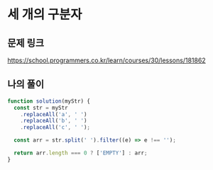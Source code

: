 # 세 개의 구분자

## 문제 링크

https://school.programmers.co.kr/learn/courses/30/lessons/181862
<br>

## 나의 풀이

```js
function solution(myStr) {
  const str = myStr
    .replaceAll('a', ' ')
    .replaceAll('b', ' ')
    .replaceAll('c', ' ');

  const arr = str.split(' ').filter((e) => e !== '');

  return arr.length === 0 ? ['EMPTY'] : arr;
}
```

